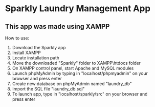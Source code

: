# Sparkly Laundry Management App
## This app was made using XAMPP

How to use:
1. Download the Sparkly app
2. Install XAMPP
3. Locate installation path
4. Move the downloaded "Sparkly" folder to XAMPP\htdocs folder
5. On XAMPP control panel, start Apache and MySQL modules
6. Launch phpMyAdmin by typing in "localhost/phpmyadmin" on your browser and press enter
7. Create new database on phpMyAdmin named "laundry_db"
8. Import the SQL file "laundry_db.sql"
9. To launch app, type in "localhost/sparkly/src" on your browser and press enter
